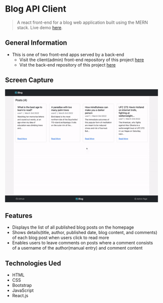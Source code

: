 # Blog API Client
> A react front-end for a blog web application built using the MERN stack. Live demo [here](https://yamakenth.github.io/blog-api-client/).
## General Information
- This is one of two front-end apps served by a back-end
  - Visit the client(admin) front-end repository of this project [here](https://github.com/yamakenth/blog-api-client-admin)
  - Vist the back-end repository of this project [here](https://github.com/yamakenth/blog-api-server)
## Screen Capture
![Screen capture](./screencapture/blogapiclien-screencapture.gif)
## Features
- Displays the list of all published blog posts on the homepage
- Shows details(title, author, published date, blog content, and comments) of each blog post when users click to read more
- Enables users to leave comments on posts where a comment consists of a username of the author(manual entry) and comment content
## Technologies Ued
- HTML
- CSS
- Bootstrap
- JavaScript
- React.js